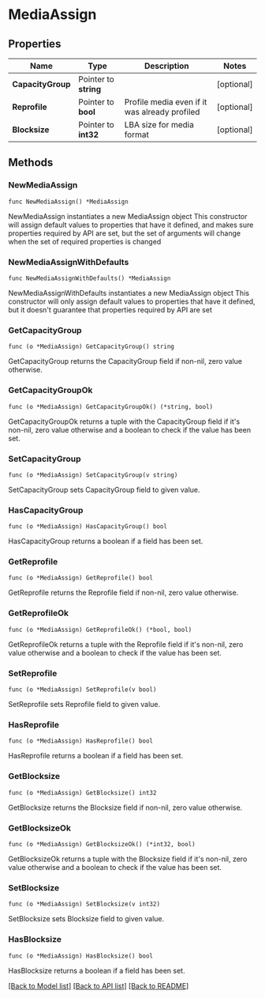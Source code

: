 # MediaAssign

## Properties

Name | Type | Description | Notes
------------ | ------------- | ------------- | -------------
**CapacityGroup** | Pointer to **string** |  | [optional] 
**Reprofile** | Pointer to **bool** | Profile media even if it was already profiled | [optional] 
**Blocksize** | Pointer to **int32** | LBA size for media format | [optional] 

## Methods

### NewMediaAssign

`func NewMediaAssign() *MediaAssign`

NewMediaAssign instantiates a new MediaAssign object
This constructor will assign default values to properties that have it defined,
and makes sure properties required by API are set, but the set of arguments
will change when the set of required properties is changed

### NewMediaAssignWithDefaults

`func NewMediaAssignWithDefaults() *MediaAssign`

NewMediaAssignWithDefaults instantiates a new MediaAssign object
This constructor will only assign default values to properties that have it defined,
but it doesn't guarantee that properties required by API are set

### GetCapacityGroup

`func (o *MediaAssign) GetCapacityGroup() string`

GetCapacityGroup returns the CapacityGroup field if non-nil, zero value otherwise.

### GetCapacityGroupOk

`func (o *MediaAssign) GetCapacityGroupOk() (*string, bool)`

GetCapacityGroupOk returns a tuple with the CapacityGroup field if it's non-nil, zero value otherwise
and a boolean to check if the value has been set.

### SetCapacityGroup

`func (o *MediaAssign) SetCapacityGroup(v string)`

SetCapacityGroup sets CapacityGroup field to given value.

### HasCapacityGroup

`func (o *MediaAssign) HasCapacityGroup() bool`

HasCapacityGroup returns a boolean if a field has been set.

### GetReprofile

`func (o *MediaAssign) GetReprofile() bool`

GetReprofile returns the Reprofile field if non-nil, zero value otherwise.

### GetReprofileOk

`func (o *MediaAssign) GetReprofileOk() (*bool, bool)`

GetReprofileOk returns a tuple with the Reprofile field if it's non-nil, zero value otherwise
and a boolean to check if the value has been set.

### SetReprofile

`func (o *MediaAssign) SetReprofile(v bool)`

SetReprofile sets Reprofile field to given value.

### HasReprofile

`func (o *MediaAssign) HasReprofile() bool`

HasReprofile returns a boolean if a field has been set.

### GetBlocksize

`func (o *MediaAssign) GetBlocksize() int32`

GetBlocksize returns the Blocksize field if non-nil, zero value otherwise.

### GetBlocksizeOk

`func (o *MediaAssign) GetBlocksizeOk() (*int32, bool)`

GetBlocksizeOk returns a tuple with the Blocksize field if it's non-nil, zero value otherwise
and a boolean to check if the value has been set.

### SetBlocksize

`func (o *MediaAssign) SetBlocksize(v int32)`

SetBlocksize sets Blocksize field to given value.

### HasBlocksize

`func (o *MediaAssign) HasBlocksize() bool`

HasBlocksize returns a boolean if a field has been set.


[[Back to Model list]](../README.md#documentation-for-models) [[Back to API list]](../README.md#documentation-for-api-endpoints) [[Back to README]](../README.md)


